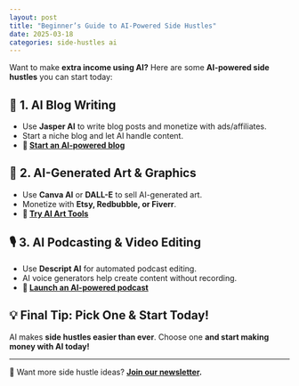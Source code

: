 ```yaml
---
layout: post
title: "Beginner’s Guide to AI-Powered Side Hustles"
date: 2025-03-18
categories: side-hustles ai
---
```


Want to make **extra income using AI?** Here are some **AI-powered side hustles** you can start today:

## 📝 **1. AI Blog Writing**
- Use **Jasper AI** to write blog posts and monetize with ads/affiliates.
- Start a niche blog and let AI handle content.
- **🔗 [Start an AI-powered blog](#)**

## 🎨 **2. AI-Generated Art & Graphics**
- Use **Canva AI** or **DALL-E** to sell AI-generated art.
- Monetize with **Etsy, Redbubble, or Fiverr**.
- **🔗 [Try AI Art Tools](#)**

## 🎙️ **3. AI Podcasting & Video Editing**
- Use **Descript AI** for automated podcast editing.
- AI voice generators help create content without recording.
- **🔗 [Launch an AI-powered podcast](#)**

## 💡 **Final Tip: Pick One & Start Today!**
AI makes **side hustles easier than ever**. Choose one **and start making money with AI today!**

---
📩 Want more side hustle ideas? **[Join our newsletter](#).**
